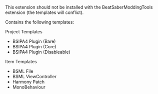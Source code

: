 ﻿This extension should not be installed with the BeatSaberModdingTools extension (the templates will conflict).

Contains the following templates:

Project Templates
* BSIPA4 Plugin (Bare)
* BSIPA4 Plugin (Core)
* BSIPA4 Plugin (Disableable)

Item Templates
* BSML File
* BSML ViewController
* Harmony Patch
* MonoBehaviour

